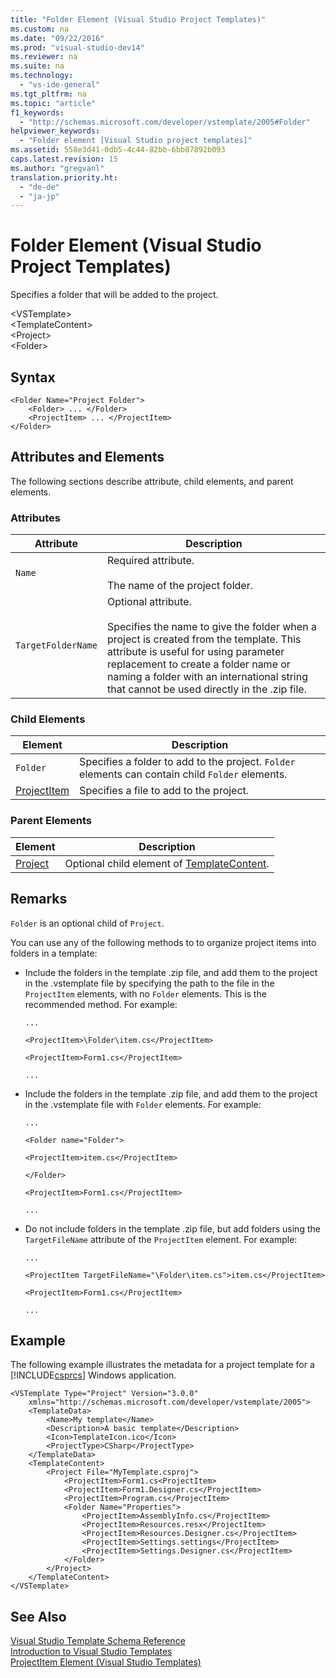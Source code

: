```yaml
---
title: "Folder Element (Visual Studio Project Templates)"
ms.custom: na
ms.date: "09/22/2016"
ms.prod: "visual-studio-dev14"
ms.reviewer: na
ms.suite: na
ms.technology: 
  - "vs-ide-general"
ms.tgt_pltfrm: na
ms.topic: "article"
f1_keywords: 
  - "http://schemas.microsoft.com/developer/vstemplate/2005#Folder"
helpviewer_keywords: 
  - "Folder element [Visual Studio project templates]"
ms.assetid: 558e3d41-0db5-4c44-82bb-6bb87892b093
caps.latest.revision: 15
ms.author: "gregvanl"
translation.priority.ht: 
  - "de-de"
  - "ja-jp"
---
```

# Folder Element (Visual Studio Project Templates)
Specifies a folder that will be added to the project.  
  
 \<VSTemplate>  
 \<TemplateContent>  
 \<Project>  
 \<Folder>  
  
## Syntax  
  
```  
<Folder Name="Project Folder">  
    <Folder> ... </Folder>  
    <ProjectItem> ... </ProjectItem>  
</Folder>  
```  
  
## Attributes and Elements  
 The following sections describe attribute, child elements, and parent elements.  
  
### Attributes  
  
|Attribute|Description|  
|---------------|-----------------|  
|`Name`|Required attribute.<br /><br /> The name of the project folder.|  
|`TargetFolderName`|Optional attribute.<br /><br /> Specifies the name to give the folder when a project is created from the template. This attribute is useful for using parameter replacement to create a folder name or naming a folder with an international string that cannot be used directly in the .zip file.|  
  
### Child Elements  
  
|Element|Description|  
|-------------|-----------------|  
|`Folder`|Specifies a folder to add to the project. `Folder` elements can contain child `Folder` elements.|  
|[ProjectItem](../vs140/projectitem-element--visual-studio-item-templates-.md)|Specifies a file to add to the project.|  
  
### Parent Elements  
  
|Element|Description|  
|-------------|-----------------|  
|[Project](../vs140/project-element--visual-studio-templates-.md)|Optional child element of [TemplateContent](../vs140/templatecontent-element--visual-studio-templates-.md).|  
  
## Remarks  
 `Folder` is an optional child of `Project`.  
  
 You can use any of the following methods to to organize project items into folders in a template:  
  
-   Include the folders in the template .zip file, and add them to the project in the .vstemplate file by specifying the path to the file in the `ProjectItem` elements, with no `Folder` elements. This is the recommended method. For example:  
  
     `...`  
  
     `<ProjectItem>\Folder\item.cs</ProjectItem>`  
  
     `<ProjectItem>Form1.cs</ProjectItem>`  
  
     `...`  
  
-   Include the folders in the template .zip file, and add them to the project in the .vstemplate file with `Folder` elements. For example:  
  
     `...`  
  
     `<Folder name="Folder">`  
  
     `<ProjectItem>item.cs</ProjectItem>`  
  
     `</Folder>`  
  
     `<ProjectItem>Form1.cs</ProjectItem>`  
  
     `...`  
  
-   Do not include folders in the template .zip file, but add folders using the `TargetFileName` attribute of the `ProjectItem` element. For example:  
  
     `...`  
  
     `<ProjectItem TargetFileName="\Folder\item.cs">item.cs</ProjectItem>`  
  
     `<ProjectItem>Form1.cs</ProjectItem>`  
  
     `...`  
  
## Example  
 The following example illustrates the metadata for a project template for a [!INCLUDE[csprcs](../vs140/includes/csprcs_md.md)] Windows application.  
  
```  
<VSTemplate Type="Project" Version="3.0.0"  
    xmlns="http://schemas.microsoft.com/developer/vstemplate/2005">  
    <TemplateData>  
        <Name>My template</Name>  
        <Description>A basic template</Description>  
        <Icon>TemplateIcon.ico</Icon>  
        <ProjectType>CSharp</ProjectType>  
    </TemplateData>  
    <TemplateContent>  
        <Project File="MyTemplate.csproj">  
            <ProjectItem>Form1.cs<ProjectItem>  
            <ProjectItem>Form1.Designer.cs</ProjectItem>  
            <ProjectItem>Program.cs</ProjectItem>  
            <Folder Name="Properties">  
                <ProjectItem>AssemblyInfo.cs</ProjectItem>  
                <ProjectItem>Resources.resx</ProjectItem>  
                <ProjectItem>Resources.Designer.cs</ProjectItem>  
                <ProjectItem>Settings.settings</ProjectItem>  
                <ProjectItem>Settings.Designer.cs</ProjectItem>  
            </Folder>  
        </Project>  
    </TemplateContent>  
</VSTemplate>  
```  
  
## See Also  
 [Visual Studio Template Schema Reference](../vs140/visual-studio-template-schema-reference.md)   
 [Introduction to Visual Studio Templates](../vs140/creating-project-and-item-templates.md)   
 [ProjectItem Element (Visual Studio Templates)](../vs140/projectitem-element--visual-studio-item-templates-.md)